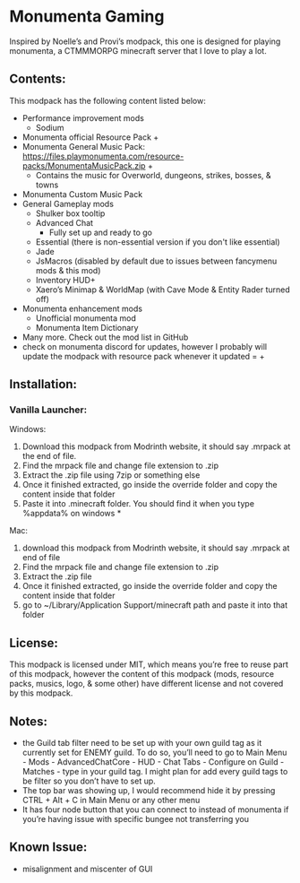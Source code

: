 # Monumenta Gaming

Inspired by Noelle’s and Provi’s modpack, this one is designed for playing monumenta, a CTMMMORPG minecraft server that I love to play a lot. 

## Contents:

This modpack has the following content listed below:

- Performance improvement mods
    - Sodium
- Monumenta official Resource Pack +
- Monumenta General Music Pack: https://files.playmonumenta.com/resource-packs/MonumentaMusicPack.zip +
    - Contains the music for Overworld, dungeons, strikes, bosses, & towns
- Monumenta Custom Music Pack
- General Gameplay mods
    - Shulker box tooltip
    - Advanced Chat
        - Fully set up and ready to go
    - Essential (there is non-essential version if you don't like essential)
    - Jade
    - JsMacros (disabled by default due to issues between fancymenu mods & this mod)
    - Inventory HUD+
    - Xaero’s Minimap & WorldMap (with Cave Mode & Entity Rader turned off)
- Monumenta enhancement mods
    - Unofficial monumenta mod
    - Monumenta Item Dictionary
- Many more. Check out the mod list in GitHub
- check on monumenta discord for updates, however I probably will update the modpack with resource pack whenever it updated = +

## Installation:

### Vanilla Launcher:

Windows:
1. Download this modpack from Modrinth website, it should say .mrpack at the end of file.
2. Find the mrpack file and change file extension to .zip
3. Extract the .zip file using 7zip or something else
4. Once it finished extracted, go inside the override folder and copy the content inside that folder
5. Paste it into .minecraft folder. You should find it when you type %appdata% on windows *

Mac:
1. download this modpack from Modrinth website, it should say .mrpack at end of file
2. Find the mrpack file and change file extension to .zip
3. Extract the .zip file
4. Once it finished extracted, go inside the override folder and copy the content inside that folder
5. go to ~/Library/Application Support/minecraft path and paste it into that folder

## License:

This modpack is licensed under MIT, which means you’re free to reuse part of this modpack, however the content of this modpack (mods, resource packs, musics, logo, & some other) have different license and not covered by this modpack.

## Notes:

- the Guild tab filter need to be set up with your own guild tag as it currently set for ENEMY guild. To do so, you’ll need to go to Main Menu - Mods - AdvancedChatCore - HUD - Chat Tabs - Configure on Guild - Matches - type in your guild tag. I might plan for add every guild tags to be filter so you don’t have to set up.
- The top bar was showing up, I would recommend hide it by pressing CTRL + Alt + C in Main Menu or any other menu
- It has four node button that you can connect to instead of monumenta if you’re having issue with specific bungee not transferring you

## Known Issue:

- misalignment and miscenter of GUI
